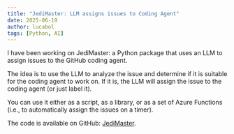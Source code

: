 ```yaml
---
title: "JediMaster: LLM assigns issues to Coding Agent"
date: 2025-06-19
author: lucabol
tags: [Python, AI]
---
```

I have been working on JediMaster: a Python package that uses an LLM to assign issues to the GitHub coding agent.

The idea is to use the LLM to analyze the issue and determine if it is suitable for the coding agent to work on. If it is, the LLM will assign the issue to the coding agent (or just label it).

You can use it either as a script, as a library, or as a set of Azure Functions (i.e., to automatically assign the issues on a timer).

The code is available on GitHub: [JediMaster](https://github.com/lucabol/JediMaster).
